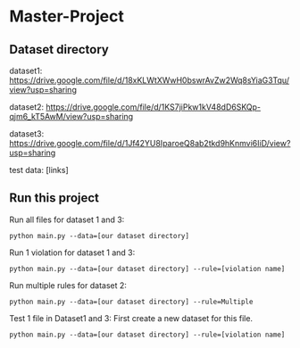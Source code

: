 # Master-Project
## Dataset directory
dataset1: https://drive.google.com/file/d/18xKLWtXWwH0bswrAvZw2Wq8sYiaG3Tqu/view?usp=sharing

dataset2: https://drive.google.com/file/d/1KS7jiPkw1kV48dD6SKQp-qjm6_kT5AwM/view?usp=sharing

dataset3: https://drive.google.com/file/d/1Jf42YU8IparoeQ8ab2tkd9hKnmvi6IiD/view?usp=sharing

test data: [links]
## Run this project
Run all files for dataset 1 and 3:
```
python main.py --data=[our dataset directory]
```

Run 1 violation for dataset 1 and 3:
```
python main.py --data=[our dataset directory] --rule=[violation name]
```

Run multiple rules for dataset 2:
```
python main.py --data=[our dataset directory] --rule=Multiple
```

Test 1 file in Dataset1 and 3: First create a new dataset for this file.
```
python main.py --data=[our dataset directory] --rule=[violation name]
```